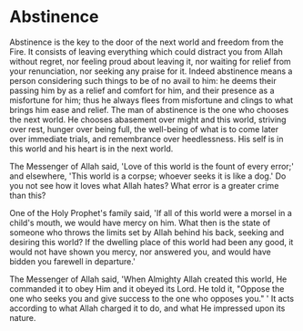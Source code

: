 Abstinence
==========

Abstinence is the key to the door of the next world and freedom from
the Fire. It consists of leaving everything which could distract you
from Allah without regret, nor feeling proud about leaving it, nor
waiting for relief from your renunciation, nor seeking any praise for
it. Indeed abstinence means a person considering such things to be of no
avail to him: he deems their passing him by as a relief and comfort for
him, and their presence as a misfortune for him; thus he always flees
from misfortune and clings to what brings him ease and relief. The man
of abstinence is the one who chooses the next world. He chooses
abasement over might and this world, striving over rest, hunger over
being full, the well-being of what is to come later over immediate
trials, and remembrance over heedlessness. His self is in this world and
his heart is in the next world.

The Messenger of Allah said, 'Love of this world is the fount of every
error;' and elsewhere, 'This world is a corpse; whoever seeks it is like
a dog.' Do you not see how it loves what Allah hates? What error is a
greater crime than this?

One of the Holy Prophet's family said, 'If all of this world were a
morsel in a child's mouth, we would have mercy on him. What then is the
state of someone who throws the limits set by Allah behind his back,
seeking and desiring this world? If the dwelling place of this world had
been any good, it would not have shown you mercy, nor answered you, and
would have bidden you farewell in departure.'

The Messenger of Allah said, 'When Almighty Allah created this world,
He commanded it to obey Him and it obeyed its Lord. He told it, "Oppose
the one who seeks you and give success to the one who opposes you." ' It
acts according to what Allah charged it to do, and what He impressed
upon its nature.


